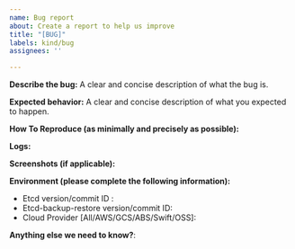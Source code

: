 ```yaml
---
name: Bug report
about: Create a report to help us improve
title: "[BUG]"
labels: kind/bug
assignees: ''

---
```


**Describe the bug:**
A clear and concise description of what the bug is.

**Expected behavior:**
A clear and concise description of what you expected to happen.

**How To Reproduce (as minimally and precisely as possible):**

**Logs:**

**Screenshots (if applicable):**


**Environment (please complete the following information):**
 - Etcd version/commit ID :
 - Etcd-backup-restore version/commit ID:
 - Cloud Provider [All/AWS/GCS/ABS/Swift/OSS]:

**Anything else we need to know?**:
